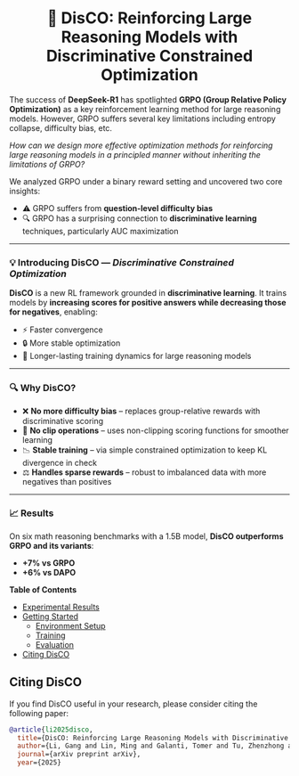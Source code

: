 <h1 align="center">🚀 DisCO: Reinforcing Large Reasoning Models with Discriminative Constrained Optimization</h1>

The success of **DeepSeek-R1** has spotlighted **GRPO (Group Relative Policy Optimization)** as a key reinforcement learning method for large reasoning models.
However, GRPO suffers several key limitations including entropy collapse, difficulty bias, etc. 

*How can we design more effective optimization methods for reinforcing large reasoning models
in a principled manner without inheriting the limitations of GRPO?*


We analyzed GRPO under a binary reward setting and uncovered two core insights:

* ⚠️ GRPO suffers from **question-level difficulty bias**
* 🔍 GRPO has a surprising connection to **discriminative learning** techniques, particularly AUC maximization

---

### 💡 Introducing **DisCO** — *Discriminative Constrained Optimization*

**DisCO** is a new RL framework grounded in **discriminative learning**. It trains models by **increasing scores for positive answers while decreasing those for negatives**, enabling:

* ⚡ Faster convergence
* 🔒 More stable optimization
* 🔁 Longer-lasting training dynamics for large reasoning models

---

### 🔍 Why DisCO?

* ❌ **No more difficulty bias** – replaces group-relative rewards with discriminative scoring
* 🔄 **No clip operations** – uses non-clipping scoring functions for smoother learning
* 📉 **Stable training** – via simple constrained optimization to keep KL divergence in check
* ⚖️ **Handles sparse rewards** – robust to imbalanced data with more negatives than positives

---

### 📈 Results

On six math reasoning benchmarks with a 1.5B model, **DisCO outperforms GRPO and its variants**:

* **+7% vs GRPO**
* **+6% vs DAPO**

**Table of Contents**
- [Experimental Results](#experimental-results)
- [Getting Started](#getting-started)
    - [Environment Setup](#environment-setup)
    - [Training](#training)
    - [Evaluation](#evaluation)
- [Citing DisCO](#citing-disco)



## Citing DisCO

If you find DisCO useful in your research, please consider citing the following paper:
```bibtex
@article{li2025disco,
  title={DisCO: Reinforcing Large Reasoning Models with Discriminative Constrained Optimization},
  author={Li, Gang and Lin, Ming and Galanti, Tomer and Tu, Zhenzhong and Yang, Tianbao},
  journal={arXiv preprint arXiv},
  year={2025}

